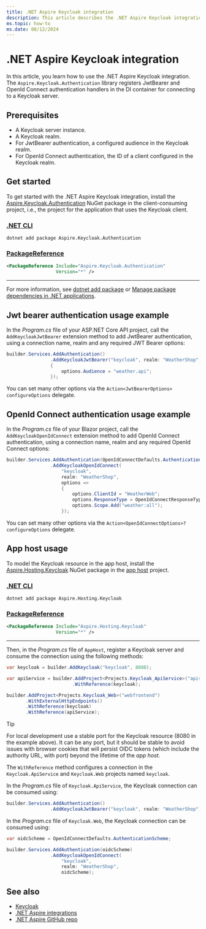 ```yaml
---
title: .NET Aspire Keycloak integration
description: This article describes the .NET Aspire Keycloak integration.
ms.topic: how-to
ms.date: 08/12/2024
---
```


# .NET Aspire Keycloak integration

In this article, you learn how to use the .NET Aspire Keycloak integration. The `Aspire.Keycloak.Authentication` library registers JwtBearer and OpenId Connect authentication handlers in the DI container for connecting to a Keycloak server.

## Prerequisites

- A Keycloak server instance.
- A Keycloak realm.
- For JwtBearer authentication, a configured audience in the Keycloak realm.
- For OpenId Connect authentication, the ID of a client configured in the Keycloak realm.

## Get started

To get started with the .NET Aspire Keycloak integration, install the [Aspire.Keycloak.Authentication](https://www.nuget.org/packages/Aspire.Keycloak.Authentication) NuGet package in the client-consuming project, i.e., the project for the application that uses the Keycloak client.

### [.NET CLI](#tab/dotnet-cli)

```dotnetcli
dotnet add package Aspire.Keycloak.Authentication
```

### [PackageReference](#tab/package-reference)

```xml
<PackageReference Include="Aspire.Keycloak.Authentication"
                  Version="*" />
```

---

For more information, see [dotnet add package](/dotnet/core/tools/dotnet-add-package) or [Manage package dependencies in .NET applications](/dotnet/core/tools/dependencies).

## Jwt bearer authentication usage example

In the _Program.cs_ file of your ASP.NET Core API project, call the `AddKeycloakJwtBearer` extension method to add JwtBearer authentication, using a connection name, realm and any required JWT Bearer options:

```csharp
builder.Services.AddAuthentication()
                .AddKeycloakJwtBearer("keycloak", realm: "WeatherShop", options =>
                {
                    options.Audience = "weather.api";
                });
```

You can set many other options via the `Action<JwtBearerOptions> configureOptions` delegate.

## OpenId Connect authentication usage example

In the _Program.cs_ file of your Blazor project, call the `AddKeycloakOpenIdConnect` extension method to add OpenId Connect authentication, using a connection name, realm and any required OpenId Connect options:

```csharp
builder.Services.AddAuthentication(OpenIdConnectDefaults.AuthenticationScheme)
                .AddKeycloakOpenIdConnect(
                    "keycloak", 
                    realm: "WeatherShop", 
                    options =>
                    {
                        options.ClientId = "WeatherWeb";
                        options.ResponseType = OpenIdConnectResponseType.Code;
                        options.Scope.Add("weather:all");
                    });
```

You can set many other options via the `Action<OpenIdConnectOptions>? configureOptions` delegate.

## App host usage

To model the Keycloak resource in the app host, install the [Aspire.Hosting.Keycloak](https://www.nuget.org/packages/Aspire.Hosting.Keycloak) NuGet package in the [app host](xref:aspire/app-host) project.

### [.NET CLI](#tab/dotnet-cli)

```dotnetcli
dotnet add package Aspire.Hosting.Keycloak
```

### [PackageReference](#tab/package-reference)

```xml
<PackageReference Include="Aspire.Hosting.Keycloak"
                  Version="*" />
```

---

Then, in the _Program.cs_ file of `AppHost`, register a Keycloak server and consume the connection using the following methods:

```csharp
var keycloak = builder.AddKeycloak("keycloak", 8080);

var apiService = builder.AddProject<Projects.Keycloak_ApiService>("apiservice")
                        .WithReference(keycloak);

builder.AddProject<Projects.Keycloak_Web>("webfrontend")
       .WithExternalHttpEndpoints()
       .WithReference(keycloak)
       .WithReference(apiService);
```

> [!TIP]
> For local development use a stable port for the Keycloak resource (8080 in the example above). It can be any port, but it should be stable to avoid issues with browser cookies that will persist OIDC tokens (which include the authority URL, with port) beyond the lifetime of the _app host_.

The `WithReference` method configures a connection in the `Keycloak.ApiService` and `Keycloak.Web` projects named `keycloak`.

In the _Program.cs_ file of `Keycloak.ApiService`, the Keycloak connection can be consumed using:

```csharp
builder.Services.AddAuthentication()
                .AddKeycloakJwtBearer("keycloak", realm: "WeatherShop");
```

In the _Program.cs_ file of `Keycloak.Web`, the Keycloak connection can be consumed using:

```csharp
var oidcScheme = OpenIdConnectDefaults.AuthenticationScheme;

builder.Services.AddAuthentication(oidcScheme)
                .AddKeycloakOpenIdConnect(
                    "keycloak",
                    realm: "WeatherShop",
                    oidcScheme);
```

## See also

- [Keycloak](https://www.keycloak.org/)
- [.NET Aspire integrations](../fundamentals/integrations-overview.md)
- [.NET Aspire GitHub repo](https://github.com/dotnet/aspire)
